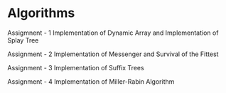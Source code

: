 # Algorithms
Assigmnent - 1   Implementation of Dynamic Array and Implementation of Splay Tree

Assignment - 2   Implementation of Messenger and Survival of the Fittest

Assignment - 3   Implementation of Suffix Trees

Assignment - 4   Implementation of Miller-Rabin Algorithm



